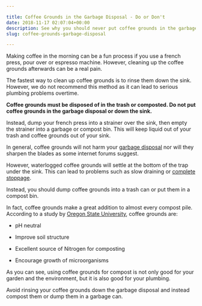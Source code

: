 ```yaml
---

title: Coffee Grounds in the Garbage Disposal - Do or Don't
date: 2018-11-17 02:07:04+00:00
description: See why you should never put coffee grounds in the garbage disposal or down the sink.
slug: coffee-grounds-garbage-disposal

---
```


Making coffee in the morning can be a fun process if you use a french press, pour over or espresso machine. However, cleaning up the coffee grounds afterwards can be a real pain.

The fastest way to clean up coffee grounds is to rinse them down the sink. However, we do not recommend this method as it can lead to serious plumbing problems overtime.

**Coffee grounds must be disposed of in the trash or composted. Do not put coffee grounds in the garbage disposal or down the sink.**

Instead, dump your french press into a strainer over the sink, then empty the strainer into a garbage or compost bin. This will keep liquid out of your trash and coffee grounds out of your sink.

In general, coffee grounds will not harm your [garbage disposal](https://www.doorwaysmagazine.com/editors-choice-best-garbage-disposal/) nor will they sharpen the blades as some internet forums suggest. 

However, waterlogged coffee grounds will settle at the bottom of the trap under the sink. This can lead to problems such as slow draining or [complete stoppage](https://www.doorwaysmagazine.com/garbage-disposal-humming-but-not-working/).

Instead, you should dump coffee grounds into a trash can or put them in a compost bin.

In fact, coffee grounds make a great addition to almost every compost pile. According to a study by [Oregon State University](http://oregonstate.edu/ua/ncs/archives/2008/jul/coffee-grounds-perk-compost-pile-nitrogen), coffee grounds are:





  * pH neutral


  * Improve soil structure


  * Excellent source of Nitrogen for composting


  * Encourage growth of microorganisms



As you can see, using coffee grounds for compost is not only good for your garden and the environment, but it is also good for your plumbing.

Avoid rinsing your coffee grounds down the garbage disposal and instead compost them or dump them in a garbage can.
